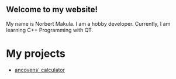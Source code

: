 ## Welcome to my website!
My name is Norbert Makula. I am a hobby developer. Currently, I am learning C++ Programming with QT.


# My projects
- [ancovens' calculator]()
